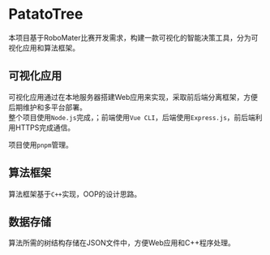 # PatatoTree

本项目基于RoboMater比赛开发需求，构建一款可视化的智能决策工具，分为可视化应用和算法框架。

## 可视化应用

可视化应用通过在本地服务器搭建Web应用来实现，采取前后端分离框架，方便后期维护和多平台部署。  
整个项目使用`Node.js`完成，；前端使用`Vue CLI`，后端使用`Express.js`，前后端利用HTTPS完成通信。

项目使用`pnpm`管理。

## 算法框架

算法框架基于`C++`实现，OOP的设计思路。

## 数据存储

算法所需的树结构存储在JSON文件中，方便Web应用和C++程序处理。

